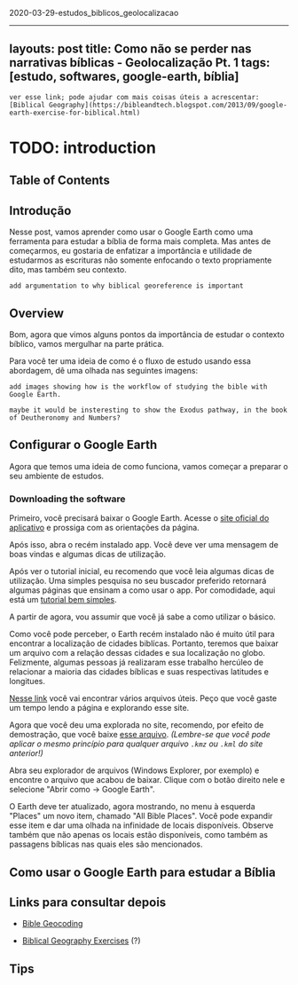 2020-03-29-estudos_biblicos_geolocalizacao

---
layouts: post
title: Como não se perder nas narrativas bíblicas - Geolocalização Pt. 1
tags: [estudo, softwares, google-earth, bíblia]
---

`ver esse link; pode ajudar com mais coisas úteis a acrescentar: [Biblical Geography](https://bibleandtech.blogspot.com/2013/09/google-earth-exercise-for-biblical.html)`

# TODO: introduction

## Table of Contents

## Introdução

Nesse post, vamos aprender como usar o Google Earth como uma ferramenta para estudar a bíblia de forma mais completa. Mas antes de começarmos, eu gostaria de enfatizar a importância e utilidade de estudarmos as escrituras não somente enfocando o texto propriamente dito, mas também seu contexto.

`add argumentation to why biblical georeference is important`


## Overview

Bom, agora que vimos alguns pontos da importância de estudar o contexto bíblico, vamos mergulhar na parte prática. 

Para você ter uma ideia de como é o fluxo de estudo usando essa abordagem, dê uma olhada nas seguintes imagens:

`add images showing how is the workflow of studying the bible with Google Earth.`

`maybe it would be insteresting to show the Exodus pathway, in the book of Deutheronomy and Numbers?`


## Configurar o Google Earth

Agora que temos uma ideia de como funciona, vamos começar a preparar o seu ambiente de estudos. 

### Downloading the software

Primeiro, você precisará baixar o Google Earth. Acesse o [site oficial do aplicativo](https://www.google.com/earth/versions/#download-pro) e prossiga com as orientações da página.

Após isso, abra o recém instalado app. Você deve ver uma mensagem de boas vindas e algumas dicas de utilização. 

Após ver o tutorial inicial, eu recomendo que você leia algumas dicas de utilização. Uma simples pesquisa no seu buscador preferido retornará algumas páginas que ensinam a como usar o app.
Por comodidade, aqui está um [tutorial bem simples](https://www.techtudo.com.br/dicas-e-tutoriais/noticia/2015/06/como-usar-o-google-earth-no-computador.html).

A partir de agora, vou assumir que você já sabe a como utilizar o básico.

Como você pode perceber, o Earth recém instalado não é muito útil para encontrar a localização de cidades biblícas. Portanto, teremos que baixar um arquivo com a relação dessas cidades e sua localização no globo. Felizmente, algumas pessoas já realizaram esse trabalho hercúleo de relacionar a maioria das cidades bíblicas e suas respectivas latitudes e longitues.

[Nesse link](https://www.openbible.info/geo/) você vai encontrar vários arquivos úteis. Peço que você gaste um tempo lendo a página e explorando esse site.

Agora que você deu uma explorada no site, recomendo, por efeito de demostração, que você baixe [esse arquivo](https://a.openbible.info/geo/kmls/all.kmz). _(Lembre-se que você pode aplicar o mesmo princípio para qualquer arquivo `.kmz` ou `.kml` do site anterior!)_

Abra seu explorador de arquivos (Windows Explorer, por exemplo) e encontre o arquivo que acabou de baixar. Clique com o botão direito nele e selecione "Abrir como → Google Earth".

O Earth deve ter atualizado, agora mostrando, no menu à esquerda "Places" um novo item, chamado "All Bible Places". Você pode expandir esse item e dar uma olhada na infinidade de locais disponíveis. Observe também que não apenas os locais estão disponíveis, como também as passagens bíblicas nas quais eles são mencionados.



## Como usar o Google Earth para estudar a Bíblia

## Links para consultar depois

 - [Bible Geocoding](https://www.openbible.info/geo/)

 - [Biblical Geography Exercises](https://bibleandtech.blogspot.com/2013/09/google-earth-exercise-for-biblical.html) (?)


## Tips
